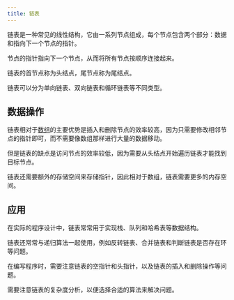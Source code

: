 ```yaml
---
title: 链表
---
```


链表是一种常见的线性结构，它由一系列节点组成，每个节点包含两个部分：数据和指向下一个节点的指针。

节点的指针指向下一个节点，从而将所有节点按顺序连接起来。

链表的首节点称为头结点，尾节点称为尾结点。

链表可以分为单向链表、双向链表和循环链表等不同类型。

## 数据操作

链表相对于[数组](/ds/list)的主要优势是插入和删除节点的效率较高，因为只需要修改相邻节点的指针即可，而不需要像数组那样进行大量的数据移动。

但是链表的缺点是访问节点的效率较低，因为需要从头结点开始遍历链表才能找到目标节点。

链表还需要额外的存储空间来存储指针，因此相对于数组，链表需要更多的内存空间。

## 应用

在实际的程序设计中，链表常常用于实现栈、队列和哈希表等数据结构。

链表还常常与递归算法一起使用，例如反转链表、合并链表和判断链表是否存在环等问题。

在编写程序时，需要注意链表的空指针和头指针，以及链表的插入和删除操作等问题。

需要注意链表的复杂度分析，以便选择合适的算法来解决问题。
